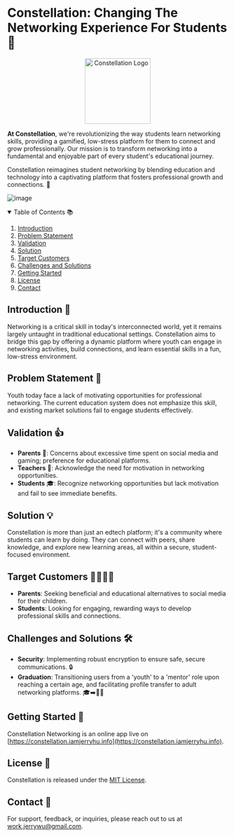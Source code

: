 # Constellation: Changing The Networking Experience For Students 🌌
<p align="center">
  <img src="http://constellation.iamjerryhu.info/assets/img/icon.png" alt="Constellation Logo" width="150" height="150">
</p>

**At Constellation**, we're revolutionizing the way students learn networking skills, providing a gamified, low-stress platform for them to connect and grow professionally. Our mission is to transform networking into a fundamental and enjoyable part of every student's educational journey.

Constellation reimagines student networking by blending education and technology into a captivating platform that fosters professional growth and connections. 🚀

![image](https://github.com/ConstellationNetworking/ConstellationNetworking.github.io/assets/56012931/06bb0306-28d7-42f2-999b-adf25e73d0a1)

<details open><summary>Table of Contents 📚</summary>

1. [Introduction](https://github.com/ConstellationNetworking/ConstellationNetworking.github.io#introduction-)
2. [Problem Statement](https://github.com/ConstellationNetworking/ConstellationNetworking.github.io#problem-statement-)
3. [Validation](https://github.com/ConstellationNetworking/ConstellationNetworking.github.io#validation-)
4. [Solution](https://github.com/ConstellationNetworking/ConstellationNetworking.github.io#solution-)
5. [Target Customers](https://github.com/ConstellationNetworking/ConstellationNetworking.github.io#target-customers-)
6. [Challenges and Solutions](https://github.com/ConstellationNetworking/ConstellationNetworking.github.io#challenges-and-solutions-%EF%B8%8F)
7. [Getting Started](https://github.com/ConstellationNetworking/ConstellationNetworking.github.io#getting-started-)
8. [License](https://github.com/ConstellationNetworking/ConstellationNetworking.github.io#license-)
9. [Contact](https://github.com/ConstellationNetworking/ConstellationNetworking.github.io#contact-)

</details>

## Introduction 🌟

Networking is a critical skill in today's interconnected world, yet it remains largely untaught in traditional educational settings. Constellation aims to bridge this gap by offering a dynamic platform where youth can engage in networking activities, build connections, and learn essential skills in a fun, low-stress environment.

## Problem Statement 🤔

Youth today face a lack of motivating opportunities for professional networking. The current education system does not emphasize this skill, and existing market solutions fail to engage students effectively.

## Validation 👍

- **Parents** 🏡: Concerns about excessive time spent on social media and gaming; preference for educational platforms.
- **Teachers** 🏫: Acknowledge the need for motivation in networking opportunities.
- **Students** 🎓: Recognize networking opportunities but lack motivation and fail to see immediate benefits.

## Solution 💡

Constellation is more than just an edtech platform; it's a community where students can learn by doing. They can connect with peers, share knowledge, and explore new learning areas, all within a secure, student-focused environment.

## Target Customers 👨‍👩‍👧‍👦

- **Parents**: Seeking beneficial and educational alternatives to social media for their children.
- **Students**: Looking for engaging, rewarding ways to develop professional skills and connections.

## Challenges and Solutions 🛠️

- **Security**: Implementing robust encryption to ensure safe, secure communications. 🔒
- **Graduation**: Transitioning users from a 'youth' to a 'mentor' role upon reaching a certain age, and facilitating profile transfer to adult networking platforms. 🎓➡️🧑‍💼

## Getting Started 🚀
Constellation Networking is an online app live on [https://constellation.iamjerryhu.info](https://constellation.iamjerryhu.info).

## License 📄
Constellation is released under the [MIT License](LICENSE).

## Contact 📧
For support, feedback, or inquiries, please reach out to us at [work.jerrywu@gmail.com](mailto:work.jerrywu@gmail.com).

